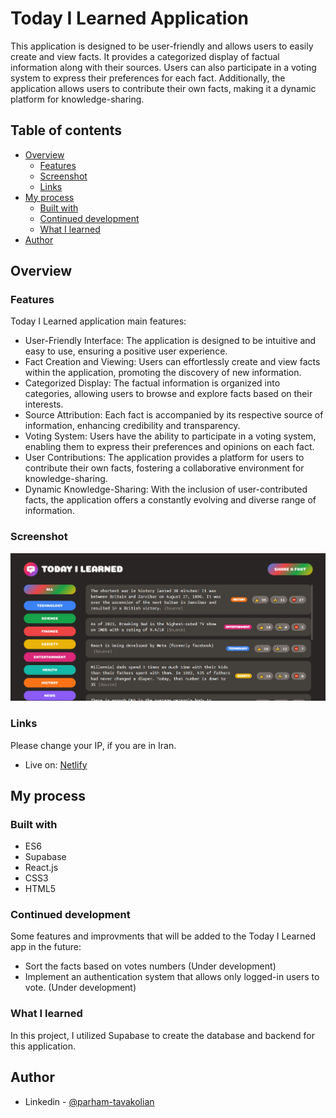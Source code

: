 # Today I Learned Application

This application is designed to be user-friendly and allows users to easily create and view facts. It provides a categorized display of factual information along with their sources. Users can also participate in a voting system to express their preferences for each fact. Additionally, the application allows users to contribute their own facts, making it a dynamic platform for knowledge-sharing.

## Table of contents

- [Overview](#overview)
  - [Features](#the-challenge)
  - [Screenshot](#screenshot)
  - [Links](#links)
- [My process](#my-process)
  - [Built with](#built-with)
  - [Continued development](#continued-development)
  - [What I learned](#what-i-learned)
- [Author](#author)

## Overview

### Features

Today I Learned application main features:

- User-Friendly Interface: The application is designed to be intuitive and easy to use, ensuring a positive user experience.
- Fact Creation and Viewing: Users can effortlessly create and view facts within the application, promoting the discovery of new information.
- Categorized Display: The factual information is organized into categories, allowing users to browse and explore facts based on their interests.
- Source Attribution: Each fact is accompanied by its respective source of information, enhancing credibility and transparency.
- Voting System: Users have the ability to participate in a voting system, enabling them to express their preferences and opinions on each fact.
- User Contributions: The application provides a platform for users to contribute their own facts, fostering a collaborative environment for knowledge-sharing.
- Dynamic Knowledge-Sharing: With the inclusion of user-contributed facts, the application offers a constantly evolving and diverse range of information.

### Screenshot

![](./screenshot.png)

### Links

Please change your IP, if you are in Iran.

- Live on: [Netlify](https://todayilearned-parham.netlify.app/)

## My process

### Built with

- ES6
- Supabase
- React.js
- CSS3
- HTML5

### Continued development

Some features and improvments that will be added to the Today I Learned app in the future:

- Sort the facts based on votes numbers (Under development)
- Implement an authentication system that allows only logged-in users to vote. (Under development)

### What I learned

In this project, I utilized Supabase to create the database and backend for this application.

## Author

- Linkedin - [@parham-tavakolian](https://www.linkedin.com/in/parham-tavakolian/)
